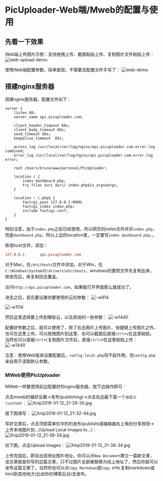 # PicUploader-Web端/Mweb的配置与使用
## 先看一下效果
Web端上传图片示例：支持拖拽上传、截图粘贴上传、复制图片文件粘贴上传：
![web-upload-demo](https://img.xiebruce.top/2019/04/16/b511d63082f0a21f270c2f372c145e68.gif)

使用Web端配置参数，简单直观，不需要去配置文件手写了：
![web-demo](https://img.xiebruce.top/2019/04/16/c47b6950bf92a1a1a5a2f018efeab1d8.gif)

## 搭建nginx服务器
搭建nginx服务器，配置文件如下：
```nginx
server {
    listen 80;
    server_name api.picuploader.com;

    client_header_timeout 60s;
    client_body_timeout 60s;
    send_timeout 60s;
    keepalive_timeout  65s;

    access_log /usr/local/var/log/nginx/api.picuploader.com.error.log combined;
    error_log /usr/local/var/log/nginx/api.picuploader.com.error.log error;

    root /Users/bruce/www/personal/PicUploader;

    location / {
        index dashboard.php;
        try_files $uri $uri/ index.php$is_args$args;
    }

    location ~ \.php$ {
        fastcgi_pass 127.0.0.1:9000;
        fastcgi_index index.php;
        include fastcgi.conf;
    }
}
```
特别注意，由于`index.php`之前已经使用，所以网页的index文件并非`index.php`，而是`dashboard.php`，所以上边的location里，一定要写`index dashboard.php;`。

修改host文件，添加：
```ini
127.0.0.1       api.picuploader.com
```
对于Mac，在`/etc/hosts`文件中添加，对于Win，在`C:\Windows\System32\drivers\etc\hosts`，windows的要把文件先复制出来，修改完后，再复制回去覆盖。

访问`http://api.picuploader.com`，如果能打开界面那么就成功了。

进去之后，首先要设置你要使用的云的参数：
![-w914](https://img.xiebruce.top/2019/04/16/484be6f7f63abc150e3427a5f4f78835.jpg)

![-w1114](https://img.xiebruce.top/2019/04/16/a36fb44073cdd0a625eccc3356e09235.jpg)

然后这里选择要上传到哪些云，以及其他的一些参数：
![-w1440](https://img.xiebruce.top/2019/04/16/2b10ae99742c00551f8f61b84b4d1d0f.jpg)

配置好参数之后，就可以使用了，除了右击图片上传图片、快捷键上传图片之外，也可在这里上传，可以拖拽图片到这里、也可以截图后直接`ctrl+v`在这里粘贴，当然也可以直接`ctrl+C`复制图片文件后，直接`ctrl+V`在这里粘贴上传：
![-w1440](https://img.xiebruce.top/2019/04/16/65b4312f3c43b0593307255433df9f6b.jpg)

注意：使用Web版来设置配置后，`config-local.php`将不起作用，但`config.php`来会用于读取默认参数。

### MWeb使用PicUploader
MWeb一样要使用前边配置好的nginx服务器，按下边操作即可：

点击mweb的偏好设置→发布(publishing)→点击右边最下面一个`自定义(custom)`：
![Xnip2019-01-12_21-29-30.jpg](https://img.xiebruce.top/2019/01/12/e793f89b6057b6cb3938fec071d59b8b.jpg)

按下图填写：
![Xnip2019-01-12_21-32-44.jpg](https://img.xiebruce.top/2019/01/12/364177f976b82e0508291cfbbcc9188a.jpg)

写好文章后，点击顶部菜单栏中的的发布(publish)或编辑器右上角的分享按钮→上传本地图片到...(Upload Local Images to...)：
![Xnip2019-01-12_21-38-34.jpg](https://img.xiebruce.top/2019/01/12/d50d050be893e19b338afe3dd0df063a.jpg)

如下图，点击Upload Images：
![Xnip2019-01-12_21-38-34.jpg](https://img.xiebruce.top/2019/01/12/38e6ded515aaddada287dc2a65f096d3.jpg)

上传完成后，即会出现地址图片地址，你可以点`New Document`建立一篇新文章，该文章就是你写的这篇文章，只不过图片全部被替换为线上地址了，然后你就可以发布这篇文章了，当然你也可以点`Copy Markdown`或`Copy HTML`复制markdown或html到其他地方(比如你的博客后台)去发布。
